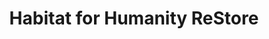 ---
title: "Habitat for Humanity ReStore"
url: /overland-park/habitat-for-humanity-restore/
shop: charity
---